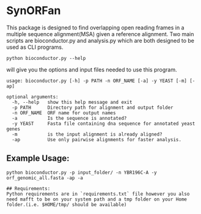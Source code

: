 # SynORFan
This package is designed to find overlapping open reading frames in a multiple sequence alignment(MSA) given a reference alignment. Two main scripts are bioconductor.py and analysis.py which are both designed to be used as CLI programs. 

```
python bioconductor.py --help
```

will give you the options and input files needed to use this program.

```
usage: bioconductor.py [-h] -p PATH -n ORF_NAME [-a] -y YEAST [-m] [-ap]

optional arguments:
  -h, --help   show this help message and exit
  -p PATH      Directory path for alignment and output folder
  -n ORF_NAME  ORF name for output names
  -a           Is the sequence is annotated?
  -y YEAST     Fasta file containing dna sequence for annotated yeast genes
  -m           is the input alignment is already aligned?
  -ap          Use only pairwise alignments for faster analysis.
```


## Example Usage:
```
python bioconductor.py -p input_folder/ -n YBR196C-A -y orf_genomic_all.fasta -ap -a

## Requirements:
Python requirements are in `requirements.txt` file however you also need mafft to be on your system path and a tmp folder on your Home folder.(i.e. $HOME/tmp/ should be available) 
